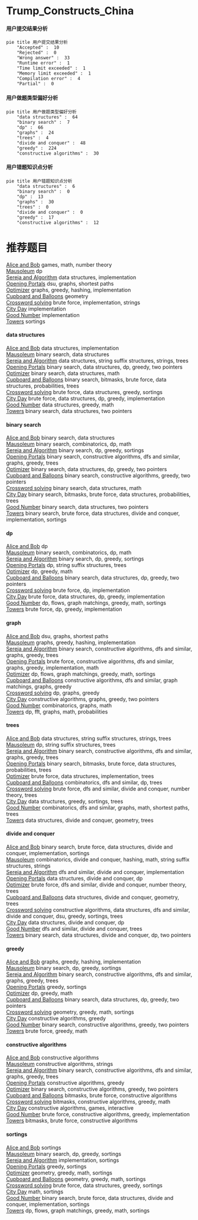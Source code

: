 # Trump_Constructs_China
<!-- tabs:start -->
#### **用户提交结果分析**

```mermaid
pie title 用户提交结果分析
    "Accepted" :  10
    "Rejected" :  0
    "Wrong answer" :  33
    "Runtime error" :  1
    "Time limit exceeded" :  1
    "Memory limit exceeded" :  1
    "Compilation error" :  4
    "Partial" :  0
```
#### **用户做题类型偏好分析**

```mermaid
pie title 用户做题类型偏好分析
    "data structures" :  64
    "binary search" :  7
    "dp" :  66
    "graphs" :  24
    "trees" :  4
    "divide and conquer" :  48
    "greedy" :  224
    "constructive algorithms" :  30
```
#### **用户错题知识点分析**

```mermaid
pie title 用户错题知识点分析
    "data structures" :  6
    "binary search" :  0
    "dp" :  13
    "graphs" :  30
    "trees" :  0
    "divide and conquer" :  0
    "greedy" :  17
    "constructive algorithms" :  12
```
<!-- tabs:end -->
# 推荐题目
[Alice and Bob](http://codeforces.com/problemset/problem/346/A)		games,
                        math,
                        number theory		  
[Mausoleum](http://codeforces.com/problemset/problem/567/F)		dp		  
[Sereja and Algorithm](http://codeforces.com/problemset/problem/367/A)		data structures,
                        implementation		  
[Opening Portals](http://codeforces.com/problemset/problem/196/E)		dsu,
                        graphs,
                        shortest paths		  
[Optimizer](http://codeforces.com/problemset/problem/1156/G)		graphs,
                        greedy,
                        hashing,
                        implementation		  
[Cupboard and Balloons](http://codeforces.com/problemset/problem/342/C)		geometry		  
[Crossword solving](http://codeforces.com/problemset/problem/822/B)		brute force,
                        implementation,
                        strings		  
[City Day](http://codeforces.com/problemset/problem/1199/A)		implementation		  
[Good Number](http://codeforces.com/problemset/problem/365/A)		implementation		  
[Towers](http://codeforces.com/problemset/problem/37/A)		sortings		  
<!-- tabs:start -->
#### **data structures**
[Alice and Bob](http://codeforces.com/problemset/problem/367/A)		data structures,
                        implementation		  
[Mausoleum](http://codeforces.com/problemset/problem/845/E)		binary search,
                        data structures		  
[Sereja and Algorithm](http://codeforces.com/problemset/problem/547/E)		data structures,
                        string suffix structures,
                        strings,
                        trees		  
[Opening Portals](http://codeforces.com/problemset/problem/1492/C)		binary search,
                        data structures,
                        dp,
                        greedy,
                        two pointers		  
[Optimizer](http://codeforces.com/problemset/problem/1490/G)		binary search,
                        data structures,
                        math		  
[Cupboard and Balloons](http://codeforces.com/problemset/problem/1479/D)		binary search,
                        bitmasks,
                        brute force,
                        data structures,
                        probabilities,
                        trees		  
[Crossword solving](http://codeforces.com/problemset/problem/1497/A)		brute force,
                        data structures,
                        greedy,
                        sortings		  
[City Day](http://codeforces.com/problemset/problem/1491/C)		brute force,
                        data structures,
                        dp,
                        greedy,
                        implementation		  
[Good Number](http://codeforces.com/problemset/problem/1492/B)		data structures,
                        greedy,
                        math		  
[Towers](http://codeforces.com/problemset/problem/1436/E)		binary search,
                        data structures,
                        two pointers		  
#### **binary search**
[Alice and Bob](http://codeforces.com/problemset/problem/845/E)		binary search,
                        data structures		  
[Mausoleum](http://codeforces.com/problemset/problem/1271/E)		binary search,
                        combinatorics,
                        dp,
                        math		  
[Sereja and Algorithm](http://codeforces.com/problemset/problem/1260/D)		binary search,
                        dp,
                        greedy,
                        sortings		  
[Opening Portals](http://codeforces.com/problemset/problem/1098/C)		binary search,
                        constructive algorithms,
                        dfs and similar,
                        graphs,
                        greedy,
                        trees		  
[Optimizer](http://codeforces.com/problemset/problem/1492/C)		binary search,
                        data structures,
                        dp,
                        greedy,
                        two pointers		  
[Cupboard and Balloons](http://codeforces.com/problemset/problem/1463/D)		binary search,
                        constructive algorithms,
                        greedy,
                        two pointers		  
[Crossword solving](http://codeforces.com/problemset/problem/1490/G)		binary search,
                        data structures,
                        math		  
[City Day](http://codeforces.com/problemset/problem/1479/D)		binary search,
                        bitmasks,
                        brute force,
                        data structures,
                        probabilities,
                        trees		  
[Good Number](http://codeforces.com/problemset/problem/1436/E)		binary search,
                        data structures,
                        two pointers		  
[Towers](http://codeforces.com/problemset/problem/1461/D)		binary search,
                        brute force,
                        data structures,
                        divide and conquer,
                        implementation,
                        sortings		  
#### **dp**
[Alice and Bob](http://codeforces.com/problemset/problem/567/F)		dp		  
[Mausoleum](http://codeforces.com/problemset/problem/1271/E)		binary search,
                        combinatorics,
                        dp,
                        math		  
[Sereja and Algorithm](http://codeforces.com/problemset/problem/1260/D)		binary search,
                        dp,
                        greedy,
                        sortings		  
[Opening Portals](http://codeforces.com/problemset/problem/86/C)		dp,
                        string suffix structures,
                        trees		  
[Optimizer](http://codeforces.com/problemset/problem/1197/D)		dp,
                        greedy,
                        math		  
[Cupboard and Balloons](http://codeforces.com/problemset/problem/1492/C)		binary search,
                        data structures,
                        dp,
                        greedy,
                        two pointers		  
[Crossword solving](https://codeforces.com/contest/1457/problem/C)		brute force,
                        dp,
                        implementation		  
[City Day](http://codeforces.com/problemset/problem/1491/C)		brute force,
                        data structures,
                        dp,
                        greedy,
                        implementation		  
[Good Number](http://codeforces.com/problemset/problem/1437/C)		dp,
                        flows,
                        graph matchings,
                        greedy,
                        math,
                        sortings		  
[Towers](http://codeforces.com/problemset/problem/1499/B)		brute force,
                        dp,
                        greedy,
                        implementation		  
#### **graph**
[Alice and Bob](http://codeforces.com/problemset/problem/196/E)		dsu,
                        graphs,
                        shortest paths		  
[Mausoleum](http://codeforces.com/problemset/problem/1156/G)		graphs,
                        greedy,
                        hashing,
                        implementation		  
[Sereja and Algorithm](http://codeforces.com/problemset/problem/1098/C)		binary search,
                        constructive algorithms,
                        dfs and similar,
                        graphs,
                        greedy,
                        trees		  
[Opening Portals](http://codeforces.com/problemset/problem/1487/C)		brute force,
                        constructive algorithms,
                        dfs and similar,
                        graphs,
                        greedy,
                        implementation,
                        math		  
[Optimizer](http://codeforces.com/problemset/problem/1437/C)		dp,
                        flows,
                        graph matchings,
                        greedy,
                        math,
                        sortings		  
[Cupboard and Balloons](http://codeforces.com/problemset/problem/1470/D)		constructive algorithms,
                        dfs and similar,
                        graph matchings,
                        graphs,
                        greedy		  
[Crossword solving](http://codeforces.com/problemset/problem/1476/C)		dp,
                        graphs,
                        greedy		  
[City Day](http://codeforces.com/problemset/problem/1304/D)		constructive algorithms,
                        graphs,
                        greedy,
                        two pointers		  
[Good Number](http://codeforces.com/problemset/problem/1475/C)		combinatorics,
                        graphs,
                        math		  
[Towers](http://codeforces.com/problemset/problem/553/E)		dp,
                        fft,
                        graphs,
                        math,
                        probabilities		  
#### **trees**
[Alice and Bob](http://codeforces.com/problemset/problem/547/E)		data structures,
                        string suffix structures,
                        strings,
                        trees		  
[Mausoleum](http://codeforces.com/problemset/problem/86/C)		dp,
                        string suffix structures,
                        trees		  
[Sereja and Algorithm](http://codeforces.com/problemset/problem/1098/C)		binary search,
                        constructive algorithms,
                        dfs and similar,
                        graphs,
                        greedy,
                        trees		  
[Opening Portals](http://codeforces.com/problemset/problem/1479/D)		binary search,
                        bitmasks,
                        brute force,
                        data structures,
                        probabilities,
                        trees		  
[Optimizer](http://codeforces.com/problemset/problem/1511/C)		brute force,
                        data structures,
                        implementation,
                        trees		  
[Cupboard and Balloons](http://codeforces.com/problemset/problem/1499/F)		combinatorics,
                        dfs and similar,
                        dp,
                        trees		  
[Crossword solving](http://codeforces.com/problemset/problem/1491/E)		brute force,
                        dfs and similar,
                        divide and conquer,
                        number theory,
                        trees		  
[City Day](http://codeforces.com/problemset/problem/1466/D)		data structures,
                        greedy,
                        sortings,
                        trees		  
[Good Number](http://codeforces.com/problemset/problem/1495/D)		combinatorics,
                        dfs and similar,
                        graphs,
                        math,
                        shortest paths,
                        trees		  
[Towers](http://codeforces.com/problemset/problem/1303/G)		data structures,
                        divide and conquer,
                        geometry,
                        trees		  
#### **divide and conquer**
[Alice and Bob](http://codeforces.com/problemset/problem/1461/D)		binary search,
                        brute force,
                        data structures,
                        divide and conquer,
                        implementation,
                        sortings		  
[Mausoleum](http://codeforces.com/problemset/problem/1466/G)		combinatorics,
                        divide and conquer,
                        hashing,
                        math,
                        string suffix structures,
                        strings		  
[Sereja and Algorithm](http://codeforces.com/problemset/problem/1490/D)		dfs and similar,
                        divide and conquer,
                        implementation		  
[Opening Portals](https://codeforces.com/contest/1483/problem/C)		data structures,
                        divide and conquer,
                        dp		  
[Optimizer](http://codeforces.com/problemset/problem/1491/E)		brute force,
                        dfs and similar,
                        divide and conquer,
                        number theory,
                        trees		  
[Cupboard and Balloons](http://codeforces.com/problemset/problem/1303/G)		data structures,
                        divide and conquer,
                        geometry,
                        trees		  
[Crossword solving](http://codeforces.com/problemset/problem/1494/D)		constructive algorithms,
                        data structures,
                        dfs and similar,
                        divide and conquer,
                        dsu,
                        greedy,
                        sortings,
                        trees		  
[City Day](http://codeforces.com/problemset/problem/1482/E)		data structures,
                        divide and conquer,
                        dp		  
[Good Number](http://codeforces.com/problemset/problem/566/C)		dfs and similar,
                        divide and conquer,
                        trees		  
[Towers](http://codeforces.com/problemset/problem/1428/F)		binary search,
                        data structures,
                        divide and conquer,
                        dp,
                        two pointers		  
#### **greedy**
[Alice and Bob](http://codeforces.com/problemset/problem/1156/G)		graphs,
                        greedy,
                        hashing,
                        implementation		  
[Mausoleum](http://codeforces.com/problemset/problem/1260/D)		binary search,
                        dp,
                        greedy,
                        sortings		  
[Sereja and Algorithm](http://codeforces.com/problemset/problem/1098/C)		binary search,
                        constructive algorithms,
                        dfs and similar,
                        graphs,
                        greedy,
                        trees		  
[Opening Portals](http://codeforces.com/problemset/problem/1418/B)		greedy,
                        sortings		  
[Optimizer](http://codeforces.com/problemset/problem/1197/D)		dp,
                        greedy,
                        math		  
[Cupboard and Balloons](http://codeforces.com/problemset/problem/1492/C)		binary search,
                        data structures,
                        dp,
                        greedy,
                        two pointers		  
[Crossword solving](https://codeforces.com/contest/1496/problem/C)		geometry,
                        greedy,
                        math,
                        sortings		  
[City Day](http://codeforces.com/problemset/problem/1493/A)		constructive algorithms,
                        greedy		  
[Good Number](http://codeforces.com/problemset/problem/1463/D)		binary search,
                        constructive algorithms,
                        greedy,
                        two pointers		  
[Towers](http://codeforces.com/problemset/problem/1462/C)		brute force,
                        greedy,
                        math		  
#### **constructive algorithms**
[Alice and Bob](http://codeforces.com/problemset/problem/398/C)		constructive algorithms		  
[Mausoleum](http://codeforces.com/problemset/problem/1400/A)		constructive algorithms,
                        strings		  
[Sereja and Algorithm](http://codeforces.com/problemset/problem/1098/C)		binary search,
                        constructive algorithms,
                        dfs and similar,
                        graphs,
                        greedy,
                        trees		  
[Opening Portals](http://codeforces.com/problemset/problem/1493/A)		constructive algorithms,
                        greedy		  
[Optimizer](http://codeforces.com/problemset/problem/1463/D)		binary search,
                        constructive algorithms,
                        greedy,
                        two pointers		  
[Cupboard and Balloons](https://codeforces.com/contest/1456/problem/B)		bitmasks,
                        brute force,
                        constructive algorithms		  
[Crossword solving](http://codeforces.com/problemset/problem/1492/D)		bitmasks,
                        constructive algorithms,
                        greedy,
                        math		  
[City Day](https://codeforces.com/contest/1504/problem/D)		constructive algorithms,
                        games,
                        interactive		  
[Good Number](https://codeforces.com/contest/1483/problem/A)		brute force,
                        constructive algorithms,
                        greedy,
                        implementation		  
[Towers](https://codeforces.com/contest/1457/problem/D)		bitmasks,
                        brute force,
                        constructive algorithms		  
#### **sortings**
[Alice and Bob](http://codeforces.com/problemset/problem/37/A)		sortings		  
[Mausoleum](http://codeforces.com/problemset/problem/1260/D)		binary search,
                        dp,
                        greedy,
                        sortings		  
[Sereja and Algorithm](http://codeforces.com/problemset/problem/792/A)		implementation,
                        sortings		  
[Opening Portals](http://codeforces.com/problemset/problem/1418/B)		greedy,
                        sortings		  
[Optimizer](https://codeforces.com/contest/1496/problem/C)		geometry,
                        greedy,
                        math,
                        sortings		  
[Cupboard and Balloons](http://codeforces.com/problemset/problem/1495/A)		geometry,
                        greedy,
                        math,
                        sortings		  
[Crossword solving](http://codeforces.com/problemset/problem/1497/A)		brute force,
                        data structures,
                        greedy,
                        sortings		  
[City Day](http://codeforces.com/problemset/problem/1427/A)		math,
                        sortings		  
[Good Number](http://codeforces.com/problemset/problem/1461/D)		binary search,
                        brute force,
                        data structures,
                        divide and conquer,
                        implementation,
                        sortings		  
[Towers](http://codeforces.com/problemset/problem/1437/C)		dp,
                        flows,
                        graph matchings,
                        greedy,
                        math,
                        sortings		  
<!-- tabs:end -->
